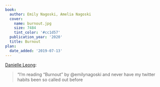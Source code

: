 ```yaml
---
book:
  author: Emily Nagoski, Amelia Nagoski
  cover:
    name: burnout.jpg
    size: 7484
    tint_color: '#cc1d57'
  publication_year: '2020'
  title: Burnout
plan:
  date_added: '2019-07-13'
---
```


[Danielle Leong](https://twitter.com/tsunamino/status/1150153865964085248):

> “I’m reading “Burnout” by @emilynagoski and never have my twitter habits been so called out before